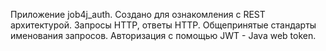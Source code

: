 Приложение job4j_auth.
Создано для ознакомления с REST архитектурой.
Запросы HTTP, ответы HTTP.
Общепринятые стандарты именования запросов.
Авторизация с помощью JWT - Java web token.